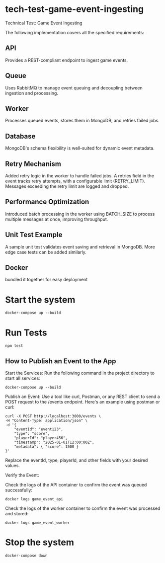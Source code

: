 # tech-test-game-event-ingesting
Technical Test: Game Event Ingesting

The following implementation covers all the specified requirements:

## API
Provides a REST-compliant endpoint to ingest game events.

## Queue
Uses RabbitMQ to manage event queuing and decoupling between ingestion and processing.

## Worker
Processes queued events, stores them in MongoDB, and retries failed jobs.

## Database
MongoDB's schema flexibility is well-suited for dynamic event metadata.

## Retry Mechanism
Added retry logic in the worker to handle failed jobs. A retries field in the event tracks retry attempts, with a configurable limit (RETRY_LIMIT). Messages exceeding the retry limit are logged and dropped.

## Performance Optimization
Introduced batch processing in the worker using BATCH_SIZE to process multiple messages at once, improving throughput.

## Unit Test Example
A sample unit test validates event saving and retrieval in MongoDB. More edge case tests can be added similarly.

## Docker
bundled it together for easy deployment

# Start the system
```
docker-compose up --build
```

# Run Tests
```
npm test
```

## How to Publish an Event to the App
Start the Services: Run the following command in the project directory to start all services:

```
docker-compose up --build
```

Publish an Event: Use a tool like curl, Postman, or any REST client to send a POST request to the /events endpoint. Here's an example using postman or curl:

```
curl -X POST http://localhost:3000/events \
-H "Content-Type: application/json" \
-d '{
    "eventId": "event123",
    "type": "score",
    "playerId": "player456",
    "timestamp": "2025-01-01T12:00:00Z",
    "metadata": { "score": 1500 }
}'
```

Replace the eventId, type, playerId, and other fields with your desired values.

Verify the Event:

Check the logs of the API container to confirm the event was queued successfully:
```
docker logs game_event_api
```
Check the logs of the worker container to confirm the event was processed and stored:
```
docker logs game_event_worker
```

# Stop the system
```
docker-compose down
```
